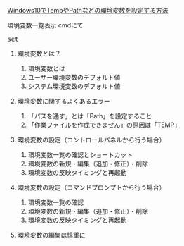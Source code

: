 [Windows10でTempやPathなどの環境変数を設定する方法](https://proengineer.internous.co.jp/content/columnfeature/5205) <br/>

環境変数一覧表示
cmdにて
<pre>
set
</pre>

1. 環境変数とは？

    1. 環境変数とは
    1. ユーザー環境変数のデフォルト値
    1. システム環境変数のデフォルト値

1. 環境変数に関するよくあるエラー

    1. 「パスを通す」とは「Path」を設定すること
    1. 「作業ファイルを作成できません」の原因は「TEMP」

1. 環境変数の設定（コントロールパネルから行う場合）

    1. 環境変数一覧の確認とショートカット
    1. 環境変数の新規・編集（追加・修正）・削除
    1. 環境変数の反映タイミングと再起動

1. 環境変数の設定（コマンドプロンプトから行う場合）

    1. 環境変数一覧の確認
    1. 環境変数の新規・編集（追加・修正）・削除
    1. 環境変数の反映タイミングと再起動

1. 環境変数の編集は慎重に
